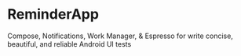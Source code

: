 # ReminderApp
Compose, Notifications,  Work Manager, &amp; Espresso for write concise, beautiful, and reliable Android UI tests
